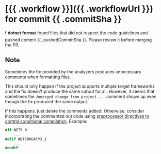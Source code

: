 # [{{ .workflow }}]({{ .workflowUrl }}) for commit {{ .commitSha }}

:exclamation: **dotnet format** found files that did not respect the code guidelines and pushed commit {{ .pushedCommitSha }}. Please review it before merging the PR.

## Note

Sometimes the fix provided by the analyzers produces unnecessary comments when formatting files.

This should only happen if the project supports multiple target frameworks and the fix doesn't produce the same output for all. However, it seems that sometimes the `Unmerged change from project ...` comment shows up even though the fix produced the same output.

If this happens, just delete the comments added. Otherwise, consider incorporating the commented out code using [preprocessor directives to control conditional compilation](https://docs.microsoft.com/en-us/dotnet/csharp/language-reference/preprocessor-directives#conditional-compilation).
Example:

``````csharp
#if NET5_0
    ...
#elif NETCOREAPP3_1
    ...
#endif
``````
